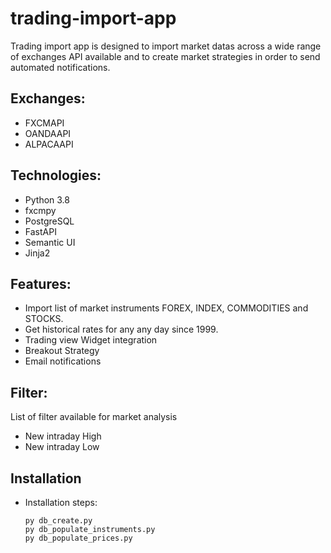 # trading-import-app

Trading import app is designed to import market datas across a wide range of exchanges API available and to create market strategies in order to send automated notifications.

Exchanges:
---------
- FXCMAPI
- OANDAAPI
- ALPACAAPI

Technologies:
---------
- Python 3.8
- fxcmpy
- PostgreSQL
- FastAPI
- Semantic UI
- Jinja2


Features:
---------
- Import list of market instruments FOREX, INDEX, COMMODITIES and STOCKS.
- Get historical rates for any any day since 1999.
- Trading view Widget integration
- Breakout Strategy
- Email notifications

Filter:
-------
List of filter available for market analysis
- New intraday High
- New intraday Low

Installation
--------------

- Installation steps:

      py db_create.py
      py db_populate_instruments.py
      py db_populate_prices.py 
      
